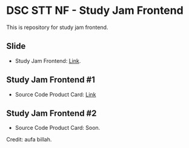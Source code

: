 # DSC STT NF - Study Jam Frontend

This is repository for study jam frontend.

## Slide

- Study Jam Frontend: [Link](https://docs.google.com/presentation/d/12yR_f4TKYVqtNUEmQ3gb5RU2a0lp7YTIwfPpAOaAYfw/edit?usp=drive_link).

## Study Jam Frontend #1

- Source Code Product Card: [Link](https://github.com/aufaroot18/dsc-fe/tree/study-jam-frontend-1)

## Study Jam Frontend #2

- Source Code Product Card: Soon.

Credit: aufa billah.
